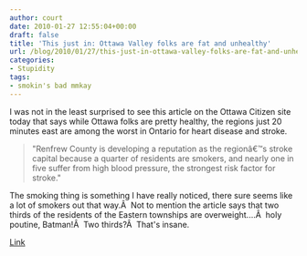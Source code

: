 ```yaml
---
author: court
date: 2010-01-27 12:55:04+00:00
draft: false
title: 'This just in: Ottawa Valley folks are fat and unhealthy'
url: /blog/2010/01/27/this-just-in-ottawa-valley-folks-are-fat-and-unhealthy/
categories:
- Stupidity
tags:
- smokin's bad mmkay
---
```


I was not in the least surprised to see this article on the Ottawa Citizen site today that says while Ottawa folks are pretty healthy, the regions just 20 minutes east are among the worst in Ontario for heart disease and stroke.


<blockquote>"Renfrew County is developing a reputation as the regionâ€™s stroke capital because a quarter of residents are smokers, and nearly one in five suffer from high blood pressure, the strongest risk factor for stroke."</blockquote>


The smoking thing is something I have really noticed, there sure seems like a lot of smokers out that way.Â  Not to mention the article says that two thirds of the residents of the Eastern townships are overweight....Â  holy poutine, Batman!Â  Two thirds?Â  That's insane.

[Link](http://www.ottawacitizen.com/health/Rural+Ottawa+Ontario+heart+attack+capital/2483807/story.html)
